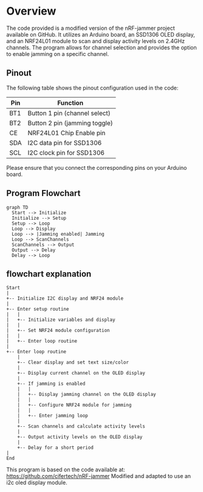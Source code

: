 # Overview
The code provided is a modified version of the nRF-jammer project available on GitHub. It utilizes an Arduino board, an SSD1306 OLED display, and an NRF24L01 module to scan and display activity levels on 2.4GHz channels. The program allows for channel selection and provides the option to enable jamming on a specific channel.  

## Pinout
The following table shows the pinout configuration used in the code:

| Pin   | Function                      |
|-------|-------------------------------|
| BT1   | Button 1 pin (channel select) |
| BT2   | Button 2 pin (jamming toggle) |
| CE    | NRF24L01 Chip Enable pin      |
| SDA   | I2C data pin for SSD1306      |
| SCL   | I2C clock pin for SSD1306     |

Please ensure that you connect the corresponding pins on your Arduino board.

## Program Flowchart

```mermaid
graph TD
  Start --> Initialize
  Initialize --> Setup
  Setup --> Loop
  Loop --> Display
  Loop --> |Jamming enabled| Jamming
  Loop --> ScanChannels
  ScanChannels --> Output
  Output --> Delay
  Delay --> Loop
```

<!--
  This flowchart represents the program flow of the modified and adapted code.
  Original code available at: https://github.com/cifertech/nRF-jammer
  Modified and adapted by [Your Name] for specific requirements.
-->

## flowchart explanation
```
Start
|
+-- Initialize I2C display and NRF24 module
|
+-- Enter setup routine
|   |
|   +-- Initialize variables and display
|   |
|   +-- Set NRF24 module configuration
|   |
|   +-- Enter loop routine
|
+-- Enter loop routine
    |
    +-- Clear display and set text size/color
    |
    +-- Display current channel on the OLED display
    |
    +-- If jamming is enabled
    |   |
    |   +-- Display jamming channel on the OLED display
    |   |
    |   +-- Configure NRF24 module for jamming
    |   |
    |   +-- Enter jamming loop
    |
    +-- Scan channels and calculate activity levels
    |
    +-- Output activity levels on the OLED display
    |
    +-- Delay for a short period
|
End
```

  This program is based on the code available at:
  https://github.com/cifertech/nRF-jammer
  Modified and adapted to use an i2c oled display module.

